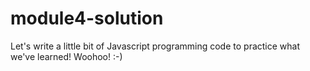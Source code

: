 # module4-solution
Let's write a little bit of Javascript programming code to practice what we've learned! Woohoo! :-)
